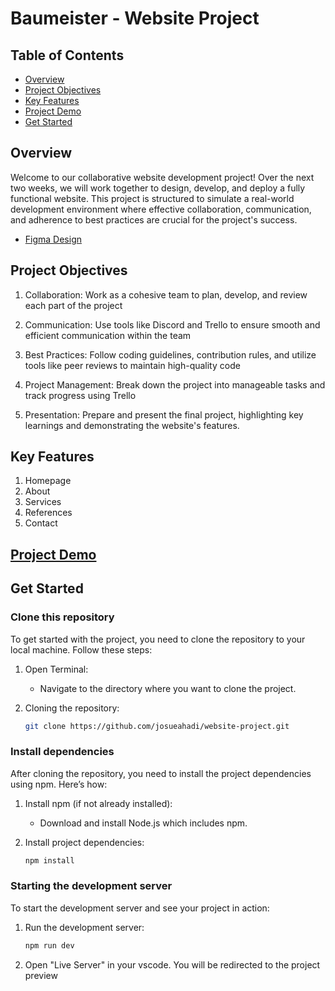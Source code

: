 # Baumeister - Website Project

## Table of Contents

- [Overview](#overview)
- [Project Objectives](#project-objectives)
- [Key Features ](#key-features)
- [Project Demo](#project-demo)
- [Get Started](#get-started)

## Overview 


Welcome to our collaborative website development project! Over the next two weeks, we will work together to design, develop, and deploy a fully functional website. This project is structured to simulate a real-world development environment where effective collaboration, communication, and adherence to best practices are crucial for the project's success.

- [Figma Design](https://www.figma.com/design/hpGKm01NMnO3IpxnmC0BCO/Baumeister---Group-6?node-id=3001-2&t=fc515BONAxeegFnp-0)

## Project Objectives
1. Collaboration: Work as a cohesive team to plan, develop, and review each part of the project

2. Communication: Use tools like Discord and Trello to ensure smooth and efficient communication within the team

3. Best Practices: Follow coding guidelines, contribution rules, and utilize tools like peer reviews to maintain high-quality code

4. Project Management: Break down the project into manageable tasks and track progress using Trello

5. Presentation: Prepare and present the final project, highlighting key learnings and demonstrating the website's features.



## Key Features 
1. Homepage
2. About 
3. Services
4. References
5. Contact


## [Project Demo](https://baumeisterr.netlify.app/)


## Get Started

### Clone this repository 
To get started with the project, you need to clone the repository to your local machine. Follow these steps:
1. Open Terminal:
    - Navigate to the directory where you want to clone the project.

2. Cloning the repository:
    ```bash
    git clone https://github.com/josueahadi/website-project.git
    ```

### Install dependencies
After cloning the repository, you need to install the project dependencies using npm. Here’s how:

1. Install npm (if not already installed):
    - Download and install Node.js which includes npm.

2. Install project dependencies:
    ```bash
    npm install
    ```

###     Starting the development server
To start the development server and see your project in action:

1. Run the development server:

    ```bash
    npm run dev
    ```
2. Open "Live Server" in your vscode. You will be redirected to the project preview